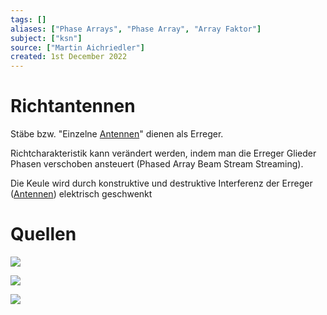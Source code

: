 ```yaml
---
tags: []
aliases: ["Phase Arrays", "Phase Array", "Array Faktor"]
subject: ["ksn"]
source: ["Martin Aichriedler"]
created: 1st December 2022
---
```


# Richtantennen

Stäbe bzw. "Einzelne [Antennen](Antenne.md)" dienen als Erreger.

Richtcharakteristik kann verändert werden, indem man die Erreger Glieder Phasen verschoben ansteuert (Phased Array Beam Stream Streaming).

Die Keule wird durch konstruktive und destruktive Interferenz der Erreger ([Antennen](Antenne.md)) elektrisch geschwenkt

# Quellen

![](https://youtu.be/vtPPAnvJS6c)

![](https://youtu.be/z4uxC7ISd-c)

![](https://www.youtube.com/watch?v=3Is7bra3tsc)